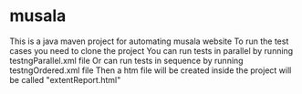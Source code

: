 # musala
This is a java maven project for automating musala website
To run the test cases you need to clone the project 
You can run tests in parallel by running testngParallel.xml file
Or can run tests in sequence by running testngOrdered.xml file
Then a htm file will be created inside the project will be called "extentReport.html"
